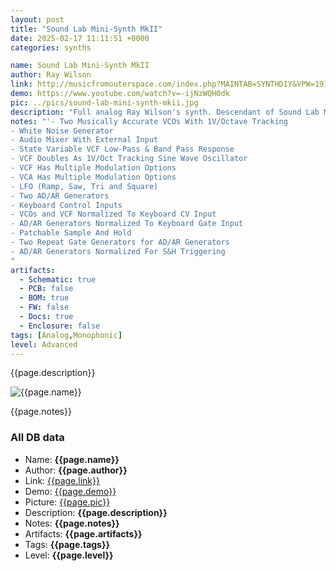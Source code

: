 ```yaml
---
layout: post
title: "Sound Lab Mini-Synth MkII"
date: 2025-02-17 11:11:51 +0000
categories: synths

name: Sound Lab Mini-Synth MkII
author: Ray Wilson
link: http://musicfromouterspace.com/index.php?MAINTAB=SYNTHDIY&VPW=1910&VPH=871
demo: https://www.youtube.com/watch?v=-ijNzWQH0dk
pic: ../pics/sound-lab-mini-synth-mkii.jpg
description: "Full analog Ray Wilson's synth. Descendant of Sound Lab Mini-Synth."
notes: "'- Two Musically Accurate VCOs With 1V/Octave Tracking
- White Noise Generator
- Audio Mixer With External Input
- State Variable VCF Low-Pass & Band Pass Response
- VCF Doubles As 1V/Oct Tracking Sine Wave Oscillator
- VCF Has Multiple Modulation Options
- VCA Has Multiple Modulation Options
- LFO (Ramp, Saw, Tri and Square)
- Two AD/AR Generators
- Keyboard Control Inputs
- VCOs and VCF Normalized To Keyboard CV Input
- AD/AR Generators Normalized To Keyboard Gate Input
- Patchable Sample And Hold
- Two Repeat Gate Generators for AD/AR Generators
- AD/AR Generators Normalized For S&H Triggering
"
artifacts:
  - Schematic: true
  - PCB: false
  - BOM: true
  - FW: false
  - Docs: true
  - Enclosure: false
tags: [Analog,Monophonic]
level: Advanced
---
```


{{page.description}}

![{{page.name}}]({{page.pic}})

{{page.notes}}

### All DB data
- Name: **{{page.name}}**
- Author: **{{page.author}}**
- Link: [{{page.link}}]({{page.link}})
- Demo: [{{page.demo}}]({{page.demo}})
- Picture: [{{page.pic}}]({{page.pic}})
- Description: **{{page.description}}**
- Notes: **{{page.notes}}**
- Artifacts: **{{page.artifacts}}**
- Tags: **{{page.tags}}**
- Level: **{{page.level}}**
